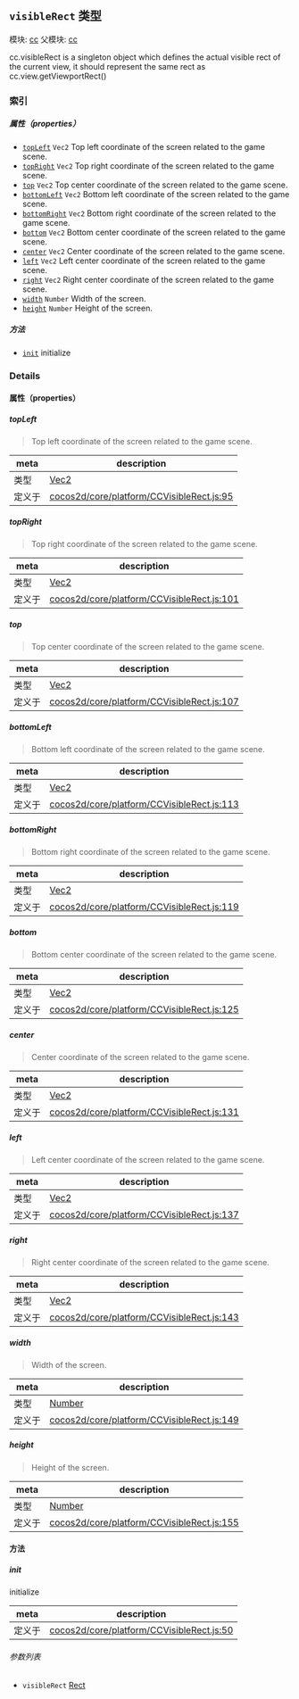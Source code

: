 ## `visibleRect` 类型



模块: [cc](../modules/cc.md)
父模块: [cc](../modules/cc.md)


cc.visibleRect is a singleton object which defines the actual visible rect of the current view,
it should represent the same rect as cc.view.getViewportRect()



### 索引

##### 属性（properties）

  - [`topLeft`](#topleft) `Vec2` Top left coordinate of the screen related to the game scene.
  - [`topRight`](#topright) `Vec2` Top right coordinate of the screen related to the game scene.
  - [`top`](#top) `Vec2` Top center coordinate of the screen related to the game scene.
  - [`bottomLeft`](#bottomleft) `Vec2` Bottom left coordinate of the screen related to the game scene.
  - [`bottomRight`](#bottomright) `Vec2` Bottom right coordinate of the screen related to the game scene.
  - [`bottom`](#bottom) `Vec2` Bottom center coordinate of the screen related to the game scene.
  - [`center`](#center) `Vec2` Center coordinate of the screen related to the game scene.
  - [`left`](#left) `Vec2` Left center coordinate of the screen related to the game scene.
  - [`right`](#right) `Vec2` Right center coordinate of the screen related to the game scene.
  - [`width`](#width) `Number` Width of the screen.
  - [`height`](#height) `Number` Height of the screen.



##### 方法

  - [`init`](#init) initialize



### Details


#### 属性（properties）


##### topLeft

> Top left coordinate of the screen related to the game scene.

| meta | description |
|------|-------------|
| 类型 | <a href="../classes/Vec2.html" class="crosslink">Vec2</a> |
| 定义于 | [cocos2d/core/platform/CCVisibleRect.js:95](https://github.com/cocos-creator/engine/blob/2fda22be5638065a190bc4c97da6548631319aba/cocos2d/core/platform/CCVisibleRect.js#L95) |



##### topRight

> Top right coordinate of the screen related to the game scene.

| meta | description |
|------|-------------|
| 类型 | <a href="../classes/Vec2.html" class="crosslink">Vec2</a> |
| 定义于 | [cocos2d/core/platform/CCVisibleRect.js:101](https://github.com/cocos-creator/engine/blob/2fda22be5638065a190bc4c97da6548631319aba/cocos2d/core/platform/CCVisibleRect.js#L101) |



##### top

> Top center coordinate of the screen related to the game scene.

| meta | description |
|------|-------------|
| 类型 | <a href="../classes/Vec2.html" class="crosslink">Vec2</a> |
| 定义于 | [cocos2d/core/platform/CCVisibleRect.js:107](https://github.com/cocos-creator/engine/blob/2fda22be5638065a190bc4c97da6548631319aba/cocos2d/core/platform/CCVisibleRect.js#L107) |



##### bottomLeft

> Bottom left coordinate of the screen related to the game scene.

| meta | description |
|------|-------------|
| 类型 | <a href="../classes/Vec2.html" class="crosslink">Vec2</a> |
| 定义于 | [cocos2d/core/platform/CCVisibleRect.js:113](https://github.com/cocos-creator/engine/blob/2fda22be5638065a190bc4c97da6548631319aba/cocos2d/core/platform/CCVisibleRect.js#L113) |



##### bottomRight

> Bottom right coordinate of the screen related to the game scene.

| meta | description |
|------|-------------|
| 类型 | <a href="../classes/Vec2.html" class="crosslink">Vec2</a> |
| 定义于 | [cocos2d/core/platform/CCVisibleRect.js:119](https://github.com/cocos-creator/engine/blob/2fda22be5638065a190bc4c97da6548631319aba/cocos2d/core/platform/CCVisibleRect.js#L119) |



##### bottom

> Bottom center coordinate of the screen related to the game scene.

| meta | description |
|------|-------------|
| 类型 | <a href="../classes/Vec2.html" class="crosslink">Vec2</a> |
| 定义于 | [cocos2d/core/platform/CCVisibleRect.js:125](https://github.com/cocos-creator/engine/blob/2fda22be5638065a190bc4c97da6548631319aba/cocos2d/core/platform/CCVisibleRect.js#L125) |



##### center

> Center coordinate of the screen related to the game scene.

| meta | description |
|------|-------------|
| 类型 | <a href="../classes/Vec2.html" class="crosslink">Vec2</a> |
| 定义于 | [cocos2d/core/platform/CCVisibleRect.js:131](https://github.com/cocos-creator/engine/blob/2fda22be5638065a190bc4c97da6548631319aba/cocos2d/core/platform/CCVisibleRect.js#L131) |



##### left

> Left center coordinate of the screen related to the game scene.

| meta | description |
|------|-------------|
| 类型 | <a href="../classes/Vec2.html" class="crosslink">Vec2</a> |
| 定义于 | [cocos2d/core/platform/CCVisibleRect.js:137](https://github.com/cocos-creator/engine/blob/2fda22be5638065a190bc4c97da6548631319aba/cocos2d/core/platform/CCVisibleRect.js#L137) |



##### right

> Right center coordinate of the screen related to the game scene.

| meta | description |
|------|-------------|
| 类型 | <a href="../classes/Vec2.html" class="crosslink">Vec2</a> |
| 定义于 | [cocos2d/core/platform/CCVisibleRect.js:143](https://github.com/cocos-creator/engine/blob/2fda22be5638065a190bc4c97da6548631319aba/cocos2d/core/platform/CCVisibleRect.js#L143) |



##### width

> Width of the screen.

| meta | description |
|------|-------------|
| 类型 | <a href="https://developer.mozilla.org/en/JavaScript/Reference/Global_Objects/Number" class="crosslink external" target="_blank">Number</a> |
| 定义于 | [cocos2d/core/platform/CCVisibleRect.js:149](https://github.com/cocos-creator/engine/blob/2fda22be5638065a190bc4c97da6548631319aba/cocos2d/core/platform/CCVisibleRect.js#L149) |



##### height

> Height of the screen.

| meta | description |
|------|-------------|
| 类型 | <a href="https://developer.mozilla.org/en/JavaScript/Reference/Global_Objects/Number" class="crosslink external" target="_blank">Number</a> |
| 定义于 | [cocos2d/core/platform/CCVisibleRect.js:155](https://github.com/cocos-creator/engine/blob/2fda22be5638065a190bc4c97da6548631319aba/cocos2d/core/platform/CCVisibleRect.js#L155) |






<!-- Method Block -->
#### 方法


##### init

initialize

| meta | description |
|------|-------------|
| 定义于 | [cocos2d/core/platform/CCVisibleRect.js:50](https://github.com/cocos-creator/engine/blob/2fda22be5638065a190bc4c97da6548631319aba/cocos2d/core/platform/CCVisibleRect.js#L50) |

###### 参数列表
- `visibleRect` <a href="../classes/Rect.html" class="crosslink">Rect</a> 




